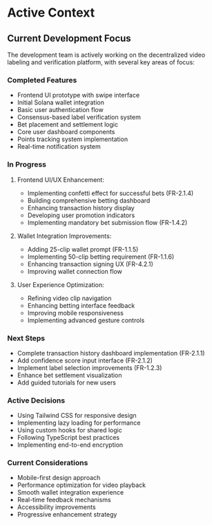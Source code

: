 # Active Context

## Current Development Focus

The development team is actively working on the decentralized video labeling and verification platform, with several key areas of focus:

### Completed Features

- Frontend UI prototype with swipe interface
- Initial Solana wallet integration
- Basic user authentication flow
- Consensus-based label verification system
- Bet placement and settlement logic
- Core user dashboard components
- Points tracking system implementation
- Real-time notification system

### In Progress

1. Frontend UI/UX Enhancement:

   - Implementing confetti effect for successful bets (FR-2.1.4)
   - Building comprehensive betting dashboard
   - Enhancing transaction history display
   - Developing user promotion indicators
   - Implementing mandatory bet submission flow (FR-1.4.2)

2. Wallet Integration Improvements:

   - Adding 25-clip wallet prompt (FR-1.1.5)
   - Implementing 50-clip betting requirement (FR-1.1.6)
   - Enhancing transaction signing UX (FR-4.2.1)
   - Improving wallet connection flow

3. User Experience Optimization:
   - Refining video clip navigation
   - Enhancing betting interface feedback
   - Improving mobile responsiveness
   - Implementing advanced gesture controls

### Next Steps

- Complete transaction history dashboard implementation (FR-2.1.1)
- Add confidence score input interface (FR-2.1.2)
- Implement label selection improvements (FR-1.2.3)
- Enhance bet settlement visualization
- Add guided tutorials for new users

### Active Decisions

- Using Tailwind CSS for responsive design
- Implementing lazy loading for performance
- Using custom hooks for shared logic
- Following TypeScript best practices
- Implementing end-to-end encryption

### Current Considerations

- Mobile-first design approach
- Performance optimization for video playback
- Smooth wallet integration experience
- Real-time feedback mechanisms
- Accessibility improvements
- Progressive enhancement strategy
